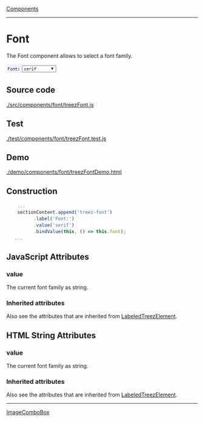 [Components](../components.md)

----

# Font
		
The Font component allows to select a font family. 
	
![](../../images/treezFont.png)
		
## Source code

[./src/components/font/treezFont.js](../../../src/components/font/treezFont.js)

## Test

[./test/components/font/treezFont.test.js](../../../test/components/font/treezFont.test.js)

## Demo

[./demo/components/font/treezFontDemo.html](../../../demo/components/font/treezFontDemo.html)

## Construction

```javascript
    ...
    sectionContent.append('treez-font')
		  .label('Font:')		  
		  .value('serif')		
		  .bindValue(this, () => this.font);	
   ...
```

## JavaScript Attributes

### value

The current font family as string. 

### Inherited attributes

Also see the attributes that are inherited from [LabeledTreezElement](../labeledTreezElement.md#value).


## HTML String Attributes

### value

The current font family as string.

### Inherited attributes

Also see the attributes that are inherited from [LabeledTreezElement](../labeledTreezElement.md#value-1).


----

[ImageComboBox](../comboBox/imageComboBox.md)
